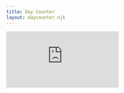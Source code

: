 ```yaml
---
title: Day Counter
layout: daycounter.njk
---
```


<div class="aspect-w-16 aspect-h-9">
  <iframe scrolling="no" frameborder="0"  src="https://editor.p5js.org/piratax007/full/LFIpBjV_3"></iframe>
</div>